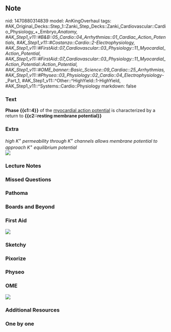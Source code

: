## Note
nid: 1470880314839
model: AnKingOverhaul
tags: #AK_Original_Decks::Step_1::Zanki_Step_Decks::Zanki_Cardiovascular::Cardio_Physiology_+_Embryo,_Anatomy, #AK_Step1_v11::#B&B::05_Cardio::04_Arrhythmias::01_Cardiac_Action_Potentials, #AK_Step1_v11::#Costanzo::Cardio::2-Electrophysiology, #AK_Step1_v11::#FirstAid::07_Cardiovascular::03_Physiology::11_Myocardial_Action_Potential, #AK_Step1_v11::#FirstAid::07_Cardiovascular::03_Physiology::11_Myocardial_Action_Potential::Action_Potential, #AK_Step1_v11::#OME_banner::Basic_Science::09_Cardiac::25_Arrhythmias, #AK_Step1_v11::#Physeo::03_Physiology::02_Cardio::04_Electrophysiology_-_Part_1, #AK_Step1_v11::^Other::^HighYield::1-HighYield, #AK_Step1_v11::^Systems::Cardio::Physiology
markdown: false

### Text
<div>
  <b>Phase {{c1::4}}</b> of the <u>myocardial action potential</u>
  is characterized by a return to <b>{{c2::resting membrane
  potential}}</b>
</div>

### Extra
<div>
  <i>high K<sup>+</sup> permeability through K<sup>+</sup> channels
  allows membrane potential to approach K<sup>+</sup> equilibrium
  potential</i>
</div>
<div><img src="paste-105419972280814.jpg"></div>

### Lecture Notes


### Missed Questions


### Pathoma


### Boards and Beyond


### First Aid
<img src="paste-732309103838248.jpg">

### Sketchy


### Pixorize


### Physeo


### OME
<div class="ome-widget">
  <a href=
  "https://onlinemeded.org/spa/cardiac/arrhythmias/acquire?ref=anki">
  <img src="_OME_AnkiFlashcards_Lesson_1.png"></a>
</div>

### Additional Resources


### One by one


